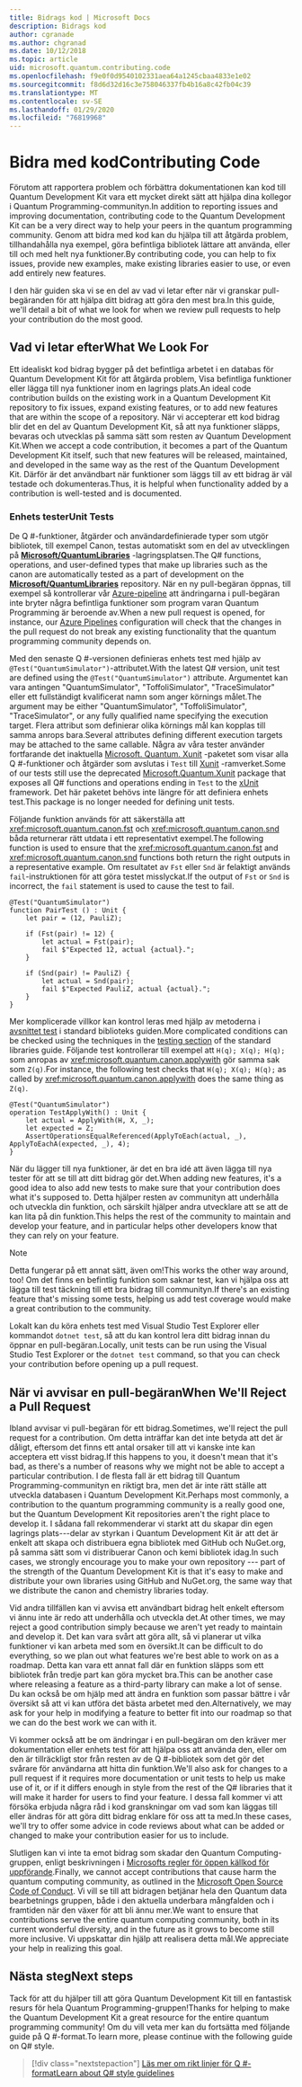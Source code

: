 ```yaml
---
title: Bidrags kod | Microsoft Docs
description: Bidrags kod
author: cgranade
ms.author: chgranad
ms.date: 10/12/2018
ms.topic: article
uid: microsoft.quantum.contributing.code
ms.openlocfilehash: f9e0f0d9540102331aea64a1245cbaa4833e1e02
ms.sourcegitcommit: f8d6d32d16c3e758046337fb4b16a8c42fb04c39
ms.translationtype: MT
ms.contentlocale: sv-SE
ms.lasthandoff: 01/29/2020
ms.locfileid: "76819968"
---
```

# <a name="contributing-code"></a><span data-ttu-id="8c1bc-103">Bidra med kod</span><span class="sxs-lookup"><span data-stu-id="8c1bc-103">Contributing Code</span></span> #

<span data-ttu-id="8c1bc-104">Förutom att rapportera problem och förbättra dokumentationen kan kod till Quantum Development Kit vara ett mycket direkt sätt att hjälpa dina kollegor i Quantum Programming-communityn.</span><span class="sxs-lookup"><span data-stu-id="8c1bc-104">In addition to reporting issues and improving documentation, contributing code to the Quantum Development Kit can be a very direct way to help your peers in the quantum programming community.</span></span>
<span data-ttu-id="8c1bc-105">Genom att bidra med kod kan du hjälpa till att åtgärda problem, tillhandahålla nya exempel, göra befintliga bibliotek lättare att använda, eller till och med helt nya funktioner.</span><span class="sxs-lookup"><span data-stu-id="8c1bc-105">By contributing code, you can help to fix issues, provide new examples, make existing libraries easier to use, or even add entirely new features.</span></span>

<span data-ttu-id="8c1bc-106">I den här guiden ska vi se en del av vad vi letar efter när vi granskar pull-begäranden för att hjälpa ditt bidrag att göra den mest bra.</span><span class="sxs-lookup"><span data-stu-id="8c1bc-106">In this guide, we'll detail a bit of what we look for when we review pull requests to help your contribution do the most good.</span></span>

## <a name="what-we-look-for"></a><span data-ttu-id="8c1bc-107">Vad vi letar efter</span><span class="sxs-lookup"><span data-stu-id="8c1bc-107">What We Look For</span></span> ##

<span data-ttu-id="8c1bc-108">Ett idealiskt kod bidrag bygger på det befintliga arbetet i en databas för Quantum Development Kit för att åtgärda problem, Visa befintliga funktioner eller lägga till nya funktioner inom en lagrings plats.</span><span class="sxs-lookup"><span data-stu-id="8c1bc-108">An ideal code contribution builds on the existing work in a Quantum Development Kit repository to fix issues, expand existing features, or to add new features that are within the scope of a repository.</span></span>
<span data-ttu-id="8c1bc-109">När vi accepterar ett kod bidrag blir det en del av Quantum Development Kit, så att nya funktioner släpps, bevaras och utvecklas på samma sätt som resten av Quantum Development Kit.</span><span class="sxs-lookup"><span data-stu-id="8c1bc-109">When we accept a code contribution, it becomes a part of the Quantum Development Kit itself, such that new features will be released, maintained, and developed in the same way as the rest of the Quantum Development Kit.</span></span>
<span data-ttu-id="8c1bc-110">Därför är det användbart när funktioner som läggs till av ett bidrag är väl testade och dokumenteras.</span><span class="sxs-lookup"><span data-stu-id="8c1bc-110">Thus, it is helpful when functionality added by a contribution is well-tested and is documented.</span></span>

### <a name="unit-tests"></a><span data-ttu-id="8c1bc-111">Enhets tester</span><span class="sxs-lookup"><span data-stu-id="8c1bc-111">Unit Tests</span></span> ###

<span data-ttu-id="8c1bc-112">De Q #-funktioner, åtgärder och användardefinierade typer som utgör bibliotek, till exempel Canon, testas automatiskt som en del av utvecklingen på [**Microsoft/QuantumLibraries**](https://github.com/Microsoft/QuantumLibraries/) -lagringsplatsen.</span><span class="sxs-lookup"><span data-stu-id="8c1bc-112">The Q# functions, operations, and user-defined types that make up libraries such as the canon are automatically tested as a part of development on the [**Microsoft/QuantumLibraries**](https://github.com/Microsoft/QuantumLibraries/) repository.</span></span>
<span data-ttu-id="8c1bc-113">När en ny pull-begäran öppnas, till exempel så kontrollerar vår [Azure-pipeline](https://azure.microsoft.com/services/devops/pipelines/) att ändringarna i pull-begäran inte bryter några befintliga funktioner som program varan Quantum Programming är beroende av.</span><span class="sxs-lookup"><span data-stu-id="8c1bc-113">When a new pull request is opened, for instance, our [Azure Pipelines](https://azure.microsoft.com/services/devops/pipelines/) configuration will check that the changes in the pull request do not break any existing functionality that the quantum programming community depends on.</span></span>

<span data-ttu-id="8c1bc-114">Med den senaste Q #-versionen definieras enhets test med hjälp av `@Test("QuantumSimulator")`-attributet.</span><span class="sxs-lookup"><span data-stu-id="8c1bc-114">With the latest Q# version, unit test are defined using the `@Test("QuantumSimulator")` attribute.</span></span> <span data-ttu-id="8c1bc-115">Argumentet kan vara antingen "QuantumSimulator", "ToffoliSimulator", "TraceSimulator" eller ett fullständigt kvalificerat namn som anger körnings målet.</span><span class="sxs-lookup"><span data-stu-id="8c1bc-115">The argument may be either "QuantumSimulator", "ToffoliSimulator", "TraceSimulator", or any fully qualified name specifying the execution target.</span></span> <span data-ttu-id="8c1bc-116">Flera attribut som definierar olika körnings mål kan kopplas till samma anrops bara.</span><span class="sxs-lookup"><span data-stu-id="8c1bc-116">Several attributes defining different execution targets may be attached to the same callable.</span></span> <span data-ttu-id="8c1bc-117">Några av våra tester använder fortfarande det inaktuella [Microsoft. Quantum. Xunit](https://www.nuget.org/packages/Microsoft.Quantum.Xunit/) -paketet som visar alla Q #-funktioner och åtgärder som avslutas i `Test` till [Xunit](https://xunit.github.io/) -ramverket.</span><span class="sxs-lookup"><span data-stu-id="8c1bc-117">Some of our tests still use the deprecated [Microsoft.Quantum.Xunit](https://www.nuget.org/packages/Microsoft.Quantum.Xunit/) package that exposes all Q# functions and operations ending in `Test` to the [xUnit](https://xunit.github.io/) framework.</span></span> <span data-ttu-id="8c1bc-118">Det här paketet behövs inte längre för att definiera enhets test.</span><span class="sxs-lookup"><span data-stu-id="8c1bc-118">This package is no longer needed for defining unit tests.</span></span> 

<span data-ttu-id="8c1bc-119">Följande funktion används för att säkerställa att <xref:microsoft.quantum.canon.fst> och <xref:microsoft.quantum.canon.snd> båda returnerar rätt utdata i ett representativt exempel.</span><span class="sxs-lookup"><span data-stu-id="8c1bc-119">The following function is used to ensure that the <xref:microsoft.quantum.canon.fst> and <xref:microsoft.quantum.canon.snd> functions both return the right outputs in a representative example.</span></span>
<span data-ttu-id="8c1bc-120">Om resultatet av `Fst` eller `Snd` är felaktigt används `fail`-instruktionen för att göra testet misslyckat.</span><span class="sxs-lookup"><span data-stu-id="8c1bc-120">If the output of `Fst` or `Snd` is incorrect, the `fail` statement is used to cause the test to fail.</span></span>

```qsharp
@Test("QuantumSimulator")
function PairTest () : Unit {
    let pair = (12, PauliZ);

    if (Fst(pair) != 12) {
        let actual = Fst(pair);
        fail $"Expected 12, actual {actual}.";
    }

    if (Snd(pair) != PauliZ) {
        let actual = Snd(pair);
        fail $"Expected PauliZ, actual {actual}.";
    }
}
```

<span data-ttu-id="8c1bc-121">Mer komplicerade villkor kan kontrol leras med hjälp av metoderna i [avsnittet test](xref:microsoft.quantum.libraries.diagnostics) i standard biblioteks guiden.</span><span class="sxs-lookup"><span data-stu-id="8c1bc-121">More complicated conditions can be checked using the techniques in the [testing section](xref:microsoft.quantum.libraries.diagnostics) of the standard libraries guide.</span></span>
<span data-ttu-id="8c1bc-122">Följande test kontrollerar till exempel att `H(q); X(q); H(q);` som anropas av <xref:microsoft.quantum.canon.applywith> gör samma sak som `Z(q)`.</span><span class="sxs-lookup"><span data-stu-id="8c1bc-122">For instance, the following test checks that `H(q); X(q); H(q);` as called by <xref:microsoft.quantum.canon.applywith> does the same thing as `Z(q)`.</span></span>

```qsharp
@Test("QuantumSimulator")
operation TestApplyWith() : Unit {
    let actual = ApplyWith(H, X, _);
    let expected = Z;
    AssertOperationsEqualReferenced(ApplyToEach(actual, _), ApplyToEachA(expected, _), 4);
}
```

<span data-ttu-id="8c1bc-123">När du lägger till nya funktioner, är det en bra idé att även lägga till nya tester för att se till att ditt bidrag gör det.</span><span class="sxs-lookup"><span data-stu-id="8c1bc-123">When adding new features, it's a good idea to also add new tests to make sure that your contribution does what it's supposed to.</span></span>
<span data-ttu-id="8c1bc-124">Detta hjälper resten av communityn att underhålla och utveckla din funktion, och särskilt hjälper andra utvecklare att se att de kan lita på din funktion.</span><span class="sxs-lookup"><span data-stu-id="8c1bc-124">This helps the rest of the community to maintain and develop your feature, and in particular helps other developers know that they can rely on your feature.</span></span>

> [!NOTE]
> <span data-ttu-id="8c1bc-125">Detta fungerar på ett annat sätt, även om!</span><span class="sxs-lookup"><span data-stu-id="8c1bc-125">This works the other way around, too!</span></span>
> <span data-ttu-id="8c1bc-126">Om det finns en befintlig funktion som saknar test, kan vi hjälpa oss att lägga till test täckning till ett bra bidrag till communityn.</span><span class="sxs-lookup"><span data-stu-id="8c1bc-126">If there's an existing feature that's missing some tests, helping us add test coverage would make a great contribution to the community.</span></span>

<span data-ttu-id="8c1bc-127">Lokalt kan du köra enhets test med Visual Studio Test Explorer eller kommandot `dotnet test`, så att du kan kontrol lera ditt bidrag innan du öppnar en pull-begäran.</span><span class="sxs-lookup"><span data-stu-id="8c1bc-127">Locally, unit tests can be run using the Visual Studio Test Explorer or the `dotnet test` command, so that you can check your contribution before opening up a pull request.</span></span>

<!-- TODO:
### Comments and Documentation ###

### Citations and References ### -->

## <a name="when-well-reject-a-pull-request"></a><span data-ttu-id="8c1bc-128">När vi avvisar en pull-begäran</span><span class="sxs-lookup"><span data-stu-id="8c1bc-128">When We'll Reject a Pull Request</span></span> ##

<span data-ttu-id="8c1bc-129">Ibland avvisar vi pull-begäran för ett bidrag.</span><span class="sxs-lookup"><span data-stu-id="8c1bc-129">Sometimes, we'll reject the pull request for a contribution.</span></span>
<span data-ttu-id="8c1bc-130">Om detta inträffar kan det inte betyda att det är dåligt, eftersom det finns ett antal orsaker till att vi kanske inte kan acceptera ett visst bidrag.</span><span class="sxs-lookup"><span data-stu-id="8c1bc-130">If this happens to you, it doesn't mean that it's bad, as there's a number of reasons why we might not be able to accept a particular contribution.</span></span>
<span data-ttu-id="8c1bc-131">I de flesta fall är ett bidrag till Quantum Programming-communityn en riktigt bra, men det är inte rätt ställe att utveckla databasen i Quantum Development Kit.</span><span class="sxs-lookup"><span data-stu-id="8c1bc-131">Perhaps most commonly, a contribution to the quantum programming community is a really good one, but the Quantum Development Kit repositories aren't the right place to develop it.</span></span>
<span data-ttu-id="8c1bc-132">I sådana fall rekommenderar vi starkt att du skapar din egen lagrings plats---delar av styrkan i Quantum Development Kit är att det är enkelt att skapa och distribuera egna bibliotek med GitHub och NuGet.org, på samma sätt som vi distribuerar Canon och kemi bibliotek idag.</span><span class="sxs-lookup"><span data-stu-id="8c1bc-132">In such cases, we strongly encourage you to make your own repository --- part of the strength of the Quantum Development Kit is that it's easy to make and distribute your own libraries using GitHub and NuGet.org, the same way that we distribute the canon and chemistry libraries today.</span></span>

<span data-ttu-id="8c1bc-133">Vid andra tillfällen kan vi avvisa ett användbart bidrag helt enkelt eftersom vi ännu inte är redo att underhålla och utveckla det.</span><span class="sxs-lookup"><span data-stu-id="8c1bc-133">At other times, we may reject a good contribution simply because we aren't yet ready to maintain and develop it.</span></span>
<span data-ttu-id="8c1bc-134">Det kan vara svårt att göra allt, så vi planerar ut vilka funktioner vi kan arbeta med som en översikt.</span><span class="sxs-lookup"><span data-stu-id="8c1bc-134">It can be difficult to do everything, so we plan out what features we're best able to work on as a roadmap.</span></span>
<span data-ttu-id="8c1bc-135">Detta kan vara ett annat fall där en funktion släpps som ett bibliotek från tredje part kan göra mycket bra.</span><span class="sxs-lookup"><span data-stu-id="8c1bc-135">This can be another case where releasing a feature as a third-party library can make a lot of sense.</span></span>
<span data-ttu-id="8c1bc-136">Du kan också be om hjälp med att ändra en funktion som passar bättre i vår översikt så att vi kan utföra det bästa arbetet med den.</span><span class="sxs-lookup"><span data-stu-id="8c1bc-136">Alternatively, we may ask for your help in modifying a feature to better fit into our roadmap so that we can do the best work we can with it.</span></span>

<span data-ttu-id="8c1bc-137">Vi kommer också att be om ändringar i en pull-begäran om den kräver mer dokumentation eller enhets test för att hjälpa oss att använda den, eller om den är tillräckligt stor från resten av de Q #-bibliotek som det gör det svårare för användarna att hitta din funktion.</span><span class="sxs-lookup"><span data-stu-id="8c1bc-137">We'll also ask for changes to a pull request if it requires more documentation or unit tests to help us make use of it, or if it differs enough in style from the rest of the Q# libraries that it will make it harder for users to find your feature.</span></span>
<span data-ttu-id="8c1bc-138">I dessa fall kommer vi att försöka erbjuda några råd i kod granskningar om vad som kan läggas till eller ändras för att göra ditt bidrag enklare för oss att ta med.</span><span class="sxs-lookup"><span data-stu-id="8c1bc-138">In these cases, we'll try to offer some advice in code reviews about what can be added or changed to make your contribution easier for us to include.</span></span>

<span data-ttu-id="8c1bc-139">Slutligen kan vi inte ta emot bidrag som skadar den Quantum Computing-gruppen, enligt beskrivningen i [Microsofts regler för öppen källkod för uppförande](https://opensource.microsoft.com/codeofconduct/).</span><span class="sxs-lookup"><span data-stu-id="8c1bc-139">Finally, we cannot accept contributions that cause harm the quantum computing community, as outlined in the [Microsoft Open Source Code of Conduct](https://opensource.microsoft.com/codeofconduct/).</span></span>
<span data-ttu-id="8c1bc-140">Vi vill se till att bidragen betjänar hela den Quantum data bearbetnings gruppen, både i den aktuella underbara mångfalden och i framtiden när den växer för att bli ännu mer.</span><span class="sxs-lookup"><span data-stu-id="8c1bc-140">We want to ensure that contributions serve the entire quantum computing community, both in its current wonderful diversity, and in the future as it grows to become still more inclusive.</span></span>
<span data-ttu-id="8c1bc-141">Vi uppskattar din hjälp att realisera detta mål.</span><span class="sxs-lookup"><span data-stu-id="8c1bc-141">We appreciate your help in realizing this goal.</span></span>

## <a name="next-steps"></a><span data-ttu-id="8c1bc-142">Nästa steg</span><span class="sxs-lookup"><span data-stu-id="8c1bc-142">Next steps</span></span> ##

<span data-ttu-id="8c1bc-143">Tack för att du hjälper till att göra Quantum Development Kit till en fantastisk resurs för hela Quantum Programming-gruppen!</span><span class="sxs-lookup"><span data-stu-id="8c1bc-143">Thanks for helping to make the Quantum Development Kit a great resource for the entire quantum programming community!</span></span>
<span data-ttu-id="8c1bc-144">Om du vill veta mer kan du fortsätta med följande guide på Q #-format.</span><span class="sxs-lookup"><span data-stu-id="8c1bc-144">To learn more, please continue with the following guide on Q# style.</span></span>

> [!div class="nextstepaction"]
> [<span data-ttu-id="8c1bc-145">Läs mer om rikt linjer för Q #-format</span><span class="sxs-lookup"><span data-stu-id="8c1bc-145">Learn about Q# style guidelines</span></span>](xref:microsoft.quantum.contributing.style)
